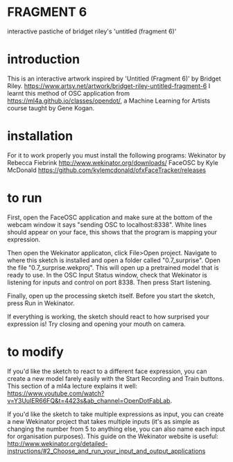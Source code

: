 # FRAGMENT 6
interactive pastiche of bridget riley's 'untitled (fragment 6)'

# introduction
This is an interactive artwork inspired by 'Untitled (Fragment 6)' by Bridget Riley.
https://www.artsy.net/artwork/bridget-riley-untitled-fragment-6
I learnt this method of OSC application from https://ml4a.github.io/classes/opendot/, a Machine Learning for Artists course taught by Gene Kogan.

# installation
For it to work properly you must install the following programs:
Wekinator by Rebecca Fiebrink http://www.wekinator.org/downloads/
FaceOSC by Kyle McDonald https://github.com/kylemcdonald/ofxFaceTracker/releases

# to run
First, open the FaceOSC application and make sure at the bottom of the webcam window it says "sending OSC to localhost:8338". White lines should appear on your face, this shows that the program is mapping your expression.

Then open the Wekinator applicaton, click File>Open project. Navigate to where this sketch is installed and open a folder called "0.7_surprise". Open the file "0.7_surprise.wekproj". This will open up a pretrained model that is ready to use. In the OSC Input Status window, check that Wekinator is listening for inputs and control on port 8338. Then press Start listening.

Finally, open up the processing sketch itself. Before you start the sketch, press Run in Wekinator.

If everything is working, the sketch should react to how surprised your expression is! Try closing and opening your mouth on camera.

# to modify
If you'd like the sketch to react to a different face expression, you can create a new model farely easily with the Start Recording and Train buttons. This section of a ml4a lecture explains it well: https://www.youtube.com/watch?v=Y3UuIER66FQ&t=4423s&ab_channel=OpenDotFabLab.

If you'd like the sketch to take multiple expressions as input, you can create a new Wekinator project that takes multiple inputs (it's as simple as changing the number from 5 to anything else, you can also name each input for organisation purposes). This guide on the Wekinator website is useful: http://www.wekinator.org/detailed-instructions/#2_Choose_and_run_your_input_and_output_applications
